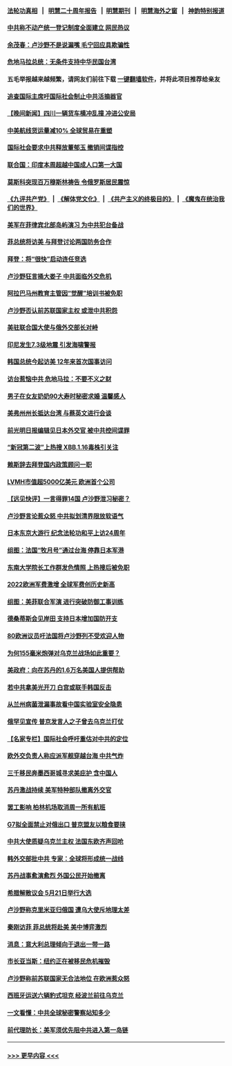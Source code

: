 #### [法轮功真相](https://github.com/gfw-breaker/truth/blob/master/README.md?t=0) &nbsp;&nbsp;|&nbsp;&nbsp; [明慧二十周年报告](https://github.com/gfw-breaker/mh-reports/blob/master/README.md?t=0) &nbsp;&nbsp;|&nbsp;&nbsp;[明慧期刊](https://github.com/gfw-breaker/mh-qikan) &nbsp;&nbsp;|&nbsp;&nbsp; [明慧海外之窗](https://github.com/gfw-breaker/mh-news/blob/master/README.md?t=0) &nbsp;&nbsp;|&nbsp;&nbsp; [神韵特别报道](https://github.com/gfw-breaker/mh-news/blob/master/shenyun.md?t=0)
#### [中共称不动产统一登记制度全面建立 网民热议](../pages/nsc418/n13980741.md?t=04252143) 
#### [余茂春：卢沙野不是说漏嘴 毛宁回应具欺骗性](../pages/nsc418/n13981138.md?t=04252143) 
#### [危地马拉总统：无条件支持中华民国台湾](../pages/nsc418/n13981260.md?t=04252143) 
#### 五毛举报越来越频繁，请网友们前往下载 [一键翻墙软件](https://github.com/gfw-breaker/ssr-accounts)，并将此项目推荐给亲友
#### [追查国际主席吁国际社会制止中共活摘器官](../pages/nsc418/n13980593.md?t=04252143) 
#### [【晚间新闻】四川一辆货车横冲乱撞 冲进公安局](../pages/nsc418/n13981247.md?t=04252143) 
#### [中美航线货运量减10% 全球贸易在重塑](../pages/nsc418/n13981192.md?t=04252143) 
#### [国际社会要求中共释放董郁玉 撤销间谍指控](../pages/nsc418/n13981116.md?t=04252143) 
#### [联合国：印度本周超越中国成人口第一大国](../pages/nsc418/n13981087.md?t=04252143) 
#### [莫斯科突现百万穆斯林祷告 令俄罗斯居民震惊](../pages/nsc418/n13980896.md?t=04252143) 
#### [《九评共产党》](https://github.com/begood0513/9ping.md/blob/master/README.md) &nbsp;|&nbsp; [《解体党文化》](../../../../jtdwh.md/blob/master/README.md)  &nbsp;|&nbsp; [《共产主义的终极目的》](../../../../gczydzjmd.md/blob/master/README.md) &nbsp;|&nbsp; [《魔鬼在统治我们的世界》](../../../../mgztzwmdsj.md/blob/master/README.md) 
#### [美军在菲律宾北部岛屿演习 为中共犯台备战](../pages/nsc418/n13980840.md?t=04252143) 
#### [菲总统将访美 与拜登讨论两国防务合作](../pages/nsc418/n13980690.md?t=04252143) 
#### [拜登：将“很快”启动连任竞选](../pages/nsc418/n13980843.md?t=04252143) 
#### [卢沙野狂言捅大娄子 中共面临外交危机](../pages/nsc418/n13980887.md?t=04252143) 
#### [阿拉巴马州教育主管因“觉醒”培训书被免职](../pages/nsc418/n13979224.md?t=04252143) 
#### [卢沙野否认前苏联国家主权 或泄中共积怨](../pages/nsc418/n13980880.md?t=04252143) 
#### [美驻联合国大使与俄外交部长对峙](../pages/nsc418/n13980892.md?t=04252143) 
#### [印尼发生7.3级地震 引发海啸警报](../pages/nsc418/n13980867.md?t=04252143) 
#### [韩国总统今起访美 12年来首次国事访问](../pages/nsc418/n13980713.md?t=04252143) 
#### [访台惹恼中共 危地马拉：不要不义之财](../pages/nsc418/n13980764.md?t=04252143) 
#### [男子在女友奶奶90大寿时秘密求婚 温馨感人](../pages/nsc418/n13978899.md?t=04252143) 
#### [美弗州州长抵达台湾 与蔡英文进行会谈](../pages/nsc418/n13980749.md?t=04252143) 
#### [前光明日报编辑见日本外交官 被中共控间谍罪](../pages/nsc418/n13980773.md?t=04252143) 
#### [“新冠第二波”上热搜 XBB.1.16毒株引关注](../pages/nsc418/n13980391.md?t=04252143) 
#### [赖斯辞去拜登国内政策顾问一职](../pages/nsc418/n13980658.md?t=04252143) 
#### [LVMH市值超5000亿美元 欧洲首个公司](../pages/nsc418/n13980618.md?t=04252143) 
#### [【远见快评】一言得罪14国 卢沙野泄习秘密？](../pages/nsc418/n13980577.md?t=04252143) 
#### [卢沙野言论惹众怒 中共拟划清界限放软语气](../pages/nsc418/n13980501.md?t=04252143) 
#### [日本东京大游行 纪念法轮功和平上访24周年](../pages/nsc418/n13980445.md?t=04252143) 
#### [组图：法国“牧月号”通过台海 停靠日本军港](../pages/nsc418/n13980448.md?t=04252143) 
#### [东南大学院长工作群发色情照 上热搜后被免职](../pages/nsc418/n13980470.md?t=04252143) 
#### [2022欧洲军费激增 全球军费创历史新高](../pages/nsc418/n13980286.md?t=04252143) 
#### [组图：美菲联合军演 进行突破防御工事训练](../pages/nsc418/n13980344.md?t=04252143) 
#### [德桑蒂斯会见岸田 支持日本增加国防开支](../pages/nsc418/n13980351.md?t=04252143) 
#### [80欧洲议员吁法国将卢沙野列不受欢迎人物](../pages/nsc418/n13980102.md?t=04252143) 
#### [为何155毫米炮弹对乌克兰战场如此重要？](../pages/nsc418/n13980125.md?t=04252143) 
#### [美政府：向在苏丹的1.6万名美国人提供帮助](../pages/nsc418/n13980002.md?t=04252143) 
#### [若中共拿美光开刀 白宫或联手韩国反击](../pages/nsc418/n13979985.md?t=04252143) 
#### [从兰州病菌泄漏事故看中国实验室安全隐患](../pages/nsc418/n13979169.md?t=04252143) 
#### [俄罕见宣传 普京发言人之子曾去乌克兰打仗](../pages/nsc418/n13979848.md?t=04252143) 
#### [【名家专栏】国际社会呼吁重估对中共的定位](../pages/nsc418/n13979320.md?t=04252143) 
#### [欧外交负责人称应派军舰穿越台海 中共气炸](../pages/nsc418/n13979849.md?t=04252143) 
#### [三千移民奔墨西哥城寻求美庇护 含中国人](../pages/nsc418/n13979783.md?t=04252143) 
#### [苏丹激战持续 美军特种部队撤离外交官](../pages/nsc418/n13979680.md?t=04252143) 
#### [罢工影响 柏林机场取消周一所有航班](../pages/nsc418/n13979798.md?t=04252143) 
#### [G7拟全面禁止对俄出口 普京盟友以粮食要挟](../pages/nsc418/n13979713.md?t=04252143) 
#### [中共大使质疑乌克兰主权 法国东欧齐声回呛](../pages/nsc418/n13979663.md?t=04252143) 
#### [韩外交部批中共 专家：全球将形成统一战线](../pages/nsc418/n13979441.md?t=04252143) 
#### [苏丹战事愈演愈烈 外国公民开始撤离](../pages/nsc418/n13979275.md?t=04252143) 
#### [希腊解散议会 5月21日举行大选](../pages/nsc418/n13979260.md?t=04252143) 
#### [卢沙野称克里米亚归俄国 遭乌大使斥地理太差](../pages/nsc418/n13979209.md?t=04252143) 
#### [秦刚访菲 菲总统将赴美 美中博弈激烈](../pages/nsc418/n13979237.md?t=04252143) 
#### [消息：意大利总理倾向于退出一带一路](../pages/nsc418/n13979213.md?t=04252143) 
#### [市长亚当斯：纽约正在被移民危机摧毁](../pages/nsc418/n13979187.md?t=04252143) 
#### [卢沙野称前苏联国家无合法地位 在欧洲惹众怒](../pages/nsc418/n13979184.md?t=04252143) 
#### [西班牙运送六辆豹式坦克 经波兰前往乌克兰](../pages/nsc418/n13979159.md?t=04252143) 
#### [一文看懂：中共全球秘密警察站知多少](../pages/nsc418/n13979167.md?t=04252143) 
#### [前代理防长：美军须优先阻中共进入第一岛链](../pages/nsc418/n13979001.md?t=04252143) 

----
#### [ >>> 更早内容 <<< ](../indexes/nsc418-earlier.md)
